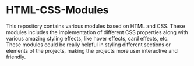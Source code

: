 # HTML-CSS-Modules

This repository contains various modules based on HTML and CSS.
These modules includes the implementation of different CSS properties 
along with various amazing styling effects, like hover effects, card effects, etc.   
These modules could be really helpful in styling different sections or elements of the projects, 
making the projects more user interactive and friendly.
